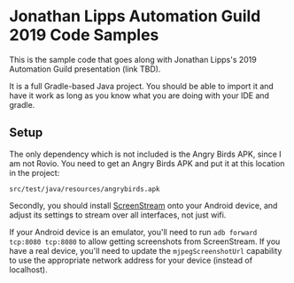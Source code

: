 Jonathan Lipps Automation Guild 2019 Code Samples
===

This is the sample code that goes along with Jonathan Lipps's 2019 Automation Guild presentation (link TBD).

It is a full Gradle-based Java project. You should be able to import it and have it work as long as you know what you are doing with your IDE and gradle.

## Setup

The only dependency which is not included is the Angry Birds APK, since I am not Rovio. You need to get an Angry Birds APK and put it at this location in the project:

```
src/test/java/resources/angrybirds.apk
```

Secondly, you should install [ScreenStream](https://apkpure.com/screen-stream-over-http/info.dvkr.screenstream) onto your Android device, and adjust its settings to stream over all interfaces, not just wifi.

If your Android device is an emulator, you'll need to run `adb forward tcp:8080 tcp:8080` to allow getting screenshots from ScreenStream. If you have a real device, you'll need to update the `mjpegScreenshotUrl` capability to use the appropriate network address for your device (instead of localhost).
